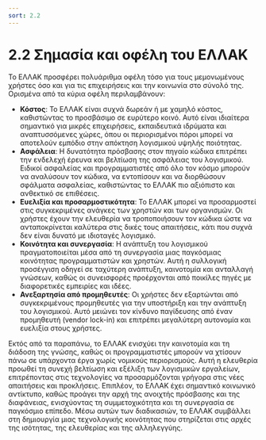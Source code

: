 ```yaml
---
sort: 2.2
---
```


# 2.2 Σημασία και οφέλη του ΕΛΛΑΚ

Το ΕΛΛΑΚ προσφέρει πολυάριθμα οφέλη τόσο για τους μεμονωμένους χρήστες όσο και για τις επιχειρήσεις και την κοινωνία στο σύνολό της. Ορισμένα από τα κύρια οφέλη περιλαμβάνουν:

* **Κόστος**: Το ΕΛΛΑΚ είναι συχνά δωρεάν ή με χαμηλό κόστος, καθιστώντας το προσβάσιμο σε ευρύτερο κοινό. Αυτό είναι ιδιαίτερα σημαντικό για μικρές επιχειρήσεις, εκπαιδευτικά ιδρύματα και αναπτυσσόμενες χώρες, όπου οι περιορισμένοι πόροι μπορεί να αποτελούν εμπόδιο στην απόκτηση λογισμικού υψηλής ποιότητας.  
* **Ασφάλεια**: Η δυνατότητα πρόσβασης στον πηγαίο κώδικα επιτρέπει την ενδελεχή έρευνα και βελτίωση της ασφάλειας του λογισμικού. Ειδικοί ασφαλείας και προγραμματιστές από όλο τον κόσμο μπορούν να αναλύσουν τον κώδικα, να εντοπίσουν και να διορθώσουν σφάλματα ασφαλείας, καθιστώντας το ΕΛΛΑΚ πιο αξιόπιστο και ανθεκτικό σε επιθέσεις.  
* **Ευελιξία και προσαρμοστικότητα**: Το ΕΛΛΑΚ μπορεί να προσαρμοστεί στις συγκεκριμένες ανάγκες των χρηστών και των οργανισμών. Οι χρήστες έχουν την ελευθερία να τροποποιήσουν τον κώδικα ώστε να ανταποκρίνεται καλύτερα στις δικές τους απαιτήσεις, κάτι που συχνά δεν είναι δυνατό με ιδιοταγές λογισμικό.  
* **Κοινότητα και συνεργασία**: Η ανάπτυξη του λογισμικού πραγματοποιείται μέσα από τη συνεργασία μιας παγκόσμιας κοινότητας προγραμματιστών και χρηστών. Αυτή η συλλογική προσέγγιση οδηγεί σε ταχύτερη ανάπτυξη, καινοτομία και ανταλλαγή γνώσεων, καθώς οι συνεισφορές προέρχονται από ποικίλες πηγές με διαφορετικές εμπειρίες και ιδέες.  
* **Ανεξαρτησία από προμηθευτές**: Οι χρήστες δεν εξαρτώνται από συγκεκριμένους προμηθευτές για την υποστήριξη και την ανάπτυξη του λογισμικού. Αυτό μειώνει τον κίνδυνο παγίδευσης από έναν προμηθευτή (vendor lock-in) και επιτρέπει μεγαλύτερη αυτονομία και ευελιξία στους χρήστες.  

Εκτός από τα παραπάνω, το ΕΛΛΑΚ ενισχύει την καινοτομία και τη διάδοση της γνώσης, καθώς οι προγραμματιστές μπορούν να χτίσουν πάνω σε υπάρχοντα έργα χωρίς νομικούς περιορισμούς. Αυτή η ελευθερία προωθεί τη συνεχή βελτίωση και εξέλιξη των λογισμικών εργαλείων, επιτρέποντας στις τεχνολογίες να προσαρμόζονται γρήγορα στις νέες απαιτήσεις και προκλήσεις. Επιπλέον, το ΕΛΛΑΚ έχει σημαντικό κοινωνικό αντίκτυπο, καθώς προάγει την αρχή της ανοιχτής πρόσβασης και της διαφάνειας, ενισχύοντας τη συμμετοχικότητα και τη συνεργασία σε παγκόσμιο επίπεδο. Μέσω αυτών των διαδικασιών, το ΕΛΛΑΚ συμβάλλει στη δημιουργία μιας τεχνολογικής κοινότητας που στηρίζεται στις αρχές της ισότητας, της ελευθερίας και της αλληλεγγύης.
